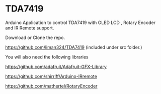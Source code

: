 # TDA7419
Arduino Application to control TDA7419 with OLED LCD , Rotary Encoder and IR Remote support.

Download or Clone the repo.


https://github.com/liman324/TDA7419 (included under src folder.)

You will also need the following libraries 

https://github.com/adafruit/Adafruit-GFX-Library

https://github.com/shirriff/Arduino-IRremote

https://github.com/mathertel/RotaryEncoder

